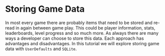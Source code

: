 # Storing Game Data
In most every game there are probably items that need to be stored and re-read in again between game play. This could be player information, stats, leaderboards, level progress and so much more. As always there are many ways a developer can choose to store this data. Each approach has advantages and disadvantages. In this tutorial we will explore storing game data with `UserDefaults` and `SQLite`.
